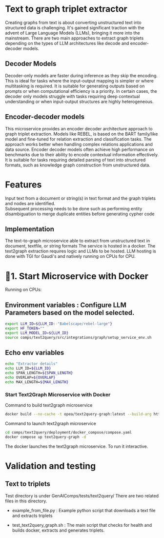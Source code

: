 # Text to graph triplet extractor

Creating graphs from text is about converting unstructured text into structured data is challenging.
It's gained significant traction with the advent of Large Language Models (LLMs), bringing it more into the mainstream. There are two main approaches to extract graph triplets depending on the types of LLM architectures like decode and encoder-decoder models.

## Decoder Models

Decoder-only models are faster during inference as they skip the encoding. This is ideal for tasks where the
input-output mapping is simpler or where multitasking is required. It is suitable for generating outputs based on
prompts or when computational efficiency is a priority. In certain cases, the decoder only models struggle with
tasks requiring deep contextual understanding or when input-output structures are highly heterogeneous.

## Encoder-decoder models

This microservice provides an encoder decoder architecture approach to graph triplet extraction. Models like REBEL, is based on the BART family/like model and fine-tuned for relation extraction and classification tasks. The approach works better when handling complex relations applications and data source. Encoder decoder models often achieve high performance on benchmarks due to their ability to encode contextual information effectively. It is suitable for tasks requiring detailed parsing of text into structured formats, such as knowledge graph construction from unstructured data.

# Features

Input text from a document or string(s) in text format and the graph triplets and nodes are identified.  
Subsequent processing needs to be done such as performing entity disambiguation to merge duplicate entities
before generating cypher code

## Implementation

The text-to-graph microservice able to extract from unstructured text in document, textfile, or string formats
The service is hosted in a docker. The text2graph extraction requires logic and LLMs to be hosted.
LLM hosting is done with TGI for Gaudi's and natively running on CPUs for CPU.

# 🚀1. Start Microservice with Docker

Running on CPUs:

## Environment variables : Configure LLM Parameters based on the model selected.

```bash
export LLM_ID=${LLM_ID:-"Babelscape/rebel-large"}
export HF_TOKEN=""
export LLM_MODEL_ID=${LLM_ID}
source comps/text2query/src/integrations/graph/setup_service_env.sh
```

## Echo env variables

```bash
echo "Extractor details"
echo LLM_ID=${LLM_ID}
echo SPAN_LENGTH=${SPAN_LENGTH}
echo OVERLAP=${OVERLAP}
echo MAX_LENGTH=${MAX_LENGTH}
```

### Start Text2Graph Microservice with Docker

Command to build text2graph microservice

```bash
docker build --no-cache -t opea/text2query-graph:latest --build-arg https_proxy=$https_proxy --build-arg http_proxy=$http_proxy -f comps/text2query/src/Dockerfile.graph .
```

Command to launch text2graph microservice

```bash
cd comps/text2query/deployment/docker_compose/compose.yaml
docker compose up text2query-graph -d
```

The docker launches the text2graph microservice. To run it interactive.

# Validation and testing

## Text to triplets

Test directory is under GenAIComps/tests/text2query/
There are two related files in this directory.

- example_from_file.py : Example python script that downloads a text file and extracts triplets

- test_text2query_graph.sh : The main script that checks for health and builds docker, extracts and generates triplets.

